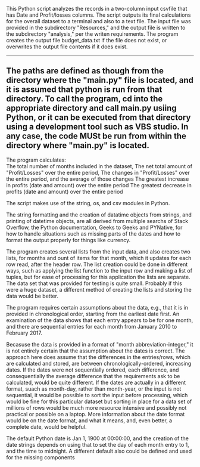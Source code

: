 This Python script analyzes the records in a two-column input csvfile 
that has Date and Profit/losses columns.  The script outputs its final calculations for the overall dataset to
a terminal and also to a text file.  The input file was provided in the subdirectory "Resources," and the output
file is written to the subdirectory "analysis," per the writen requirements.  The program creates the output file
budget_data.txt if the file does not exist, or overwrites the output file contents if it does exist.

-------------------------------------------------------------------------------------------------------------
The paths are defined as though from the directory where the "main.py" file is located, and it is assumed that python is 
run from that directory.  To call the program,  cd into the appropriate directory and call main.py usiing Python,
or it can be executed from that directory using a development tool such as VBS studio.  In any case, the code MUSt be run from within 
the directory where "main.py" is located.
-------------------------------------------------------------------------------------------------------------

The program calculates:  
	The total number of months included in the dataset, 
	The net total amount of "Profit/Losses" over the entire period, 
	The changes in "Profit/Losses" over the entire period, and the average of those changes
	The greatest increase in profits (date and amount) over the entire period
	The greatest decrease in profits (date and amount) over the entire period

The script makes use of the string, os, and csv modules in Python.

The string formatting and the creation of datatime objects from strings, and printing of datetime objects, are all
derived from multiple searchs of Stack Overflow, the Python documentation, Geeks to Geeks and PYNative, for how to 
handle situations such as missing parts of the dates and how to format the output properly for things like currency.

The program creates several lists from the input data, and also creates two lists, for months and ount of items for that month,
which it updates for each row read, after the header row.  The list creation could be done in different ways, such as applying the list function to the input row and making a list of tuples, but for ease of processing for this application the lists
are separate.  The data set that was provided for testing is quite small.   Probably if this were a huge dataset, a different method of creating the lists
and storing the data would be better.

The program requires certain assumptions about the data, e.g., that it is in provided in chronological order, starting from the earliest date first.  An examination of the data shows that each entry appears to be for one month, and there are
sequential entries for each month from January 2010 to February 2017.

Becasuse the data is provided in a format of "month abbreviation-integer," it is not entirely certain that the assumption about the dates is correct.  The approach here does assume that the differences in 
the entries/rows, which are calculated and stored, are between chronologically-ordered, increasing dates.  If the dates were not sequentially ordered, 
each difference, and consequentially the average difference that the requirements ask to be calculated, would be quite different. If the dates are actually in a different format, suach as month-day, rather than month-year, or the input is not sequential, it would be possible to sort the 
input before processing, which would be fine for this particular dataset but sorting in place for a data set of millions of rows would be much more resource intensive and possibly not practical or possible on a laptop.  More information about the date format would be
on the date format, and what it means, and, even better, a complete date, would be helpful.

The default Python date is Jan 1, 1900 at 00:00:00, and the creation of the date strings depends on using that to set the day of each 
month entry to 1, and the time to midnight.  A different default also could be defined and used for the missing components